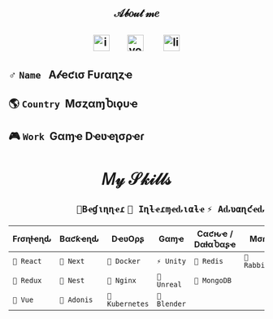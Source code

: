 <h2 align="center">𝒜𝒷𝑜𝓊𝓉 𝓂𝑒<h2>

<p align="center">
  <a href="https://instagram.com/alec1o"><image width="32px" src="/instagram.png" alt="instagram"><a/>
  &nbsp;&nbsp;&nbsp;&nbsp;&nbsp;
  <a href="https://youtube.com/@alec1o"><image width="32px" src="/youtube.png" alt="youtube"><a/>&nbsp;
  &nbsp;&nbsp;&nbsp;&nbsp;&nbsp;
  <a href="https://linkedin.com/in/alec1o/"><image width="32px" src="/linkedin.png" alt="linkedin"><a/>
</p>
  
<h4> ♂️ <code>Name</code>&nbsp;&nbsp;&nbsp;A𝓁ҽƈισ Fυɾαɳȥҽ</h4>
<h4>🌎 <code>Country</code>&nbsp;&nbsp;MσȥαɱႦιϙυҽ</h4>
<h4>🎮 <code>Work</code>&nbsp;&nbsp;Gαɱҽ Dҽʋҽʅσρҽɾ</h4>

<h2 align="center">𝑀𝓎 𝒮𝓀𝒾𝓁𝓁𝓈</h2>
<p align="end"><code>💬Bҽɠιɳɳҽɾ</code> <code>🔭 Iɳƚҽɾɱҽԃιαƚҽ</code> <code>⚡ Aԃʋαɳƈҽԃ</code></p>

| Fɾσɳƚҽɳԃ       | Bαƈƙҽɳԃ           | DҽʋOρʂ              | Gαɱҽ              | Cαƈԋҽ / DαƚαႦαʂҽ |  Mσɾҽ           |
| ---            | ---               |---                  | ---               | ---               | ---                 |
| ```🔭 React``` | ```🔭 Next```    | ```🔭 Docker```    | ```⚡ Unity```    | ```💬 Redis```    | ```💬 RabbitMQ ``` |
| ```🔭 Redux``` | ```💬 Nest```    | ```💬 Nginx```     | ```💬 Unreal```   | ```💬 MongoDB```  |                    |
| ```💬 Vue```   | ```💬 Adonis```  | ```💬 Kubernetes```| ```💬 Blender```  |                   |                    |


<!--
**alec1o/alec1o** is a ✨ _special_ ✨ repository because its `README.md` (this file) appears on your GitHub profile.

Here are some ideas to get you started:

- 🔭 I’m currently working on ...
- 🌱 I’m currently learning ...
- 👯 I’m looking to collaborate on ...
- 🤔 I’m looking for help with ...
- 💬 Ask me about ...
- 📫 How to reach me: ...
- 😄 Pronouns: ...
- ⚡ Fun fact: ...
-->
